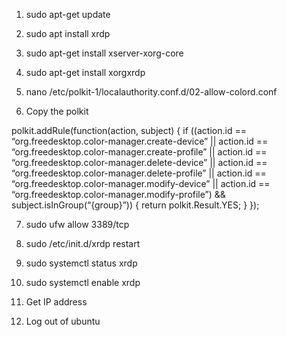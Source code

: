 1.	sudo apt-get update

2.	sudo apt install xrdp

3.	sudo apt-get install xserver-xorg-core

4.	sudo apt-get install xorgxrdp

5.	nano /etc/polkit-1/localauthority.conf.d/02-allow-colord.conf

6.	Copy the polkit

polkit.addRule(function(action, subject) {
if ((action.id == “org.freedesktop.color-manager.create-device” || action.id == “org.freedesktop.color-manager.create-profile” || action.id == “org.freedesktop.color-manager.delete-device” || action.id == “org.freedesktop.color-manager.delete-profile” || action.id == “org.freedesktop.color-manager.modify-device” || action.id == “org.freedesktop.color-manager.modify-profile”) && subject.isInGroup(“{group}”))
{
return polkit.Result.YES;
}
});

7.	sudo ufw allow 3389/tcp

8.	sudo /etc/init.d/xrdp restart

9.	sudo systemctl status xrdp

10.	sudo systemctl enable xrdp

11.	Get IP address 

12.	Log out of ubuntu
